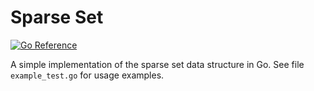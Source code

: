 # Sparse Set

[![Go Reference](https://pkg.go.dev/badge/github.com/rhartert/sparsesets.svg)](https://pkg.go.dev/github.com/rhartert/sparsesets)

A simple implementation of the sparse set data structure in Go. See file 
`example_test.go` for usage examples.
